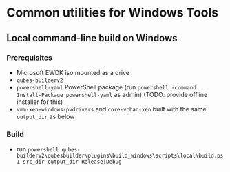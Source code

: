 # Common utilities for Windows Tools

## Local command-line build on Windows

### Prerequisites

- Microsoft EWDK iso mounted as a drive
- `qubes-builderv2`
- `powershell-yaml` PowerShell package (run `powershell -command Install-Package powershell-yaml` as admin)
  (TODO: provide offline installer for this)
- `vmm-xen-windows-pvdrivers` and `core-vchan-xen` built with the same `output_dir` as below

### Build

- run `powershell qubes-builderv2\qubesbuilder\plugins\build_windows\scripts\local\build.ps1 src_dir output_dir Release|Debug`
